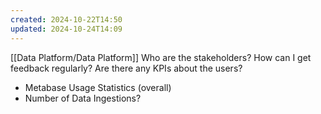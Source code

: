 ```yaml
---
created: 2024-10-22T14:50
updated: 2024-10-24T14:09
---
```

[[Data Platform/Data Platform]]
Who are the stakeholders?
How can I get feedback regularly?
Are there any KPIs about the users?
- Metabase Usage Statistics (overall)
- Number of Data Ingestions?